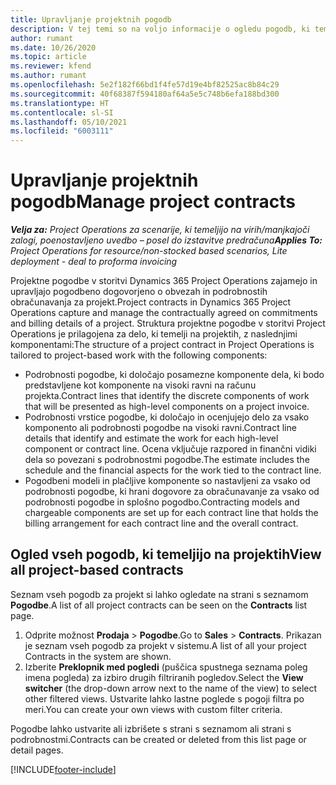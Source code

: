 ```yaml
---
title: Upravljanje projektnih pogodb
description: V tej temi so na voljo informacije o ogledu pogodb, ki temeljijo na projektu.
author: rumant
ms.date: 10/26/2020
ms.topic: article
ms.reviewer: kfend
ms.author: rumant
ms.openlocfilehash: 5e2f182f66bd1f4fe57d19e4bf82525ac8b84c29
ms.sourcegitcommit: 40f68387f594180af64a5e5c748b6efa188bd300
ms.translationtype: HT
ms.contentlocale: sl-SI
ms.lasthandoff: 05/10/2021
ms.locfileid: "6003111"
---
```

# <a name="manage-project-contracts"></a><span data-ttu-id="62ecc-103">Upravljanje projektnih pogodb</span><span class="sxs-lookup"><span data-stu-id="62ecc-103">Manage project contracts</span></span>

<span data-ttu-id="62ecc-104">_**Velja za:** Project Operations za scenarije, ki temeljijo na virih/manjkajoči zalogi, poenostavljeno uvedbo – posel do izstavitve predračuna_</span><span class="sxs-lookup"><span data-stu-id="62ecc-104">_**Applies To:** Project Operations for resource/non-stocked based scenarios, Lite deployment - deal to proforma invoicing_</span></span>

<span data-ttu-id="62ecc-105">Projektne pogodbe v storitvi Dynamics 365 Project Operations zajamejo in upravljajo pogodbeno dogovorjeno o obvezah in podrobnostih obračunavanja za projekt.</span><span class="sxs-lookup"><span data-stu-id="62ecc-105">Project contracts in Dynamics 365 Project Operations capture and manage the contractually agreed on commitments and billing details of a project.</span></span> <span data-ttu-id="62ecc-106">Struktura projektne pogodbe v storitvi Project Operations je prilagojena za delo, ki temelji na projektih, z naslednjimi komponentami:</span><span class="sxs-lookup"><span data-stu-id="62ecc-106">The structure of a project contract in Project Operations is tailored to project-based work with the following components:</span></span>

- <span data-ttu-id="62ecc-107">Podrobnosti pogodbe, ki določajo posamezne komponente dela, ki bodo predstavljene kot komponente na visoki ravni na računu projekta.</span><span class="sxs-lookup"><span data-stu-id="62ecc-107">Contract lines that identify the discrete components of work that will be presented as high-level components on a project invoice.</span></span>
- <span data-ttu-id="62ecc-108">Podrobnosti vrstice pogodbe, ki določajo in ocenjujejo delo za vsako komponento ali podrobnosti pogodbe na visoki ravni.</span><span class="sxs-lookup"><span data-stu-id="62ecc-108">Contract line details that identify and estimate the work for each high-level component or contract line.</span></span> <span data-ttu-id="62ecc-109">Ocena vključuje razpored in finančni vidiki dela so povezani s podrobnostmi pogodbe.</span><span class="sxs-lookup"><span data-stu-id="62ecc-109">The estimate includes the schedule and the financial aspects for the work tied to the contract line.</span></span>
- <span data-ttu-id="62ecc-110">Pogodbeni modeli in plačljive komponente so nastavljeni za vsako od podrobnosti pogodbe, ki hrani dogovore za obračunavanje za vsako od podrobnosti pogodbe in splošno pogodbo.</span><span class="sxs-lookup"><span data-stu-id="62ecc-110">Contracting models and chargeable components are set up for each contract line that holds the billing arrangement for each contract line and the overall contract.</span></span>

## <a name="view-all-project-based-contracts"></a><span data-ttu-id="62ecc-111">Ogled vseh pogodb, ki temeljijo na projektih</span><span class="sxs-lookup"><span data-stu-id="62ecc-111">View all project-based contracts</span></span>

<span data-ttu-id="62ecc-112">Seznam vseh pogodb za projekt si lahko ogledate na strani s seznamom **Pogodbe**.</span><span class="sxs-lookup"><span data-stu-id="62ecc-112">A list of all project contracts can be seen on the **Contracts** list page.</span></span> 

1. <span data-ttu-id="62ecc-113">Odprite možnost **Prodaja** > **Pogodbe**.</span><span class="sxs-lookup"><span data-stu-id="62ecc-113">Go to **Sales** > **Contracts**.</span></span> <span data-ttu-id="62ecc-114">Prikazan je seznam vseh pogodb za projekt v sistemu.</span><span class="sxs-lookup"><span data-stu-id="62ecc-114">A list of all your project Contracts in the system are shown.</span></span> 
2. <span data-ttu-id="62ecc-115">Izberite **Preklopnik med pogledi** (puščica spustnega seznama poleg imena pogleda) za izbiro drugih filtriranih pogledov.</span><span class="sxs-lookup"><span data-stu-id="62ecc-115">Select the **View switcher** (the drop-down arrow next to the name of the view) to select other filtered views.</span></span> <span data-ttu-id="62ecc-116">Ustvarite lahko lastne poglede s pogoji filtra po meri.</span><span class="sxs-lookup"><span data-stu-id="62ecc-116">You can create your own views with custom filter criteria.</span></span>

<span data-ttu-id="62ecc-117">Pogodbe lahko ustvarite ali izbrišete s strani s seznamom ali strani s podrobnostmi.</span><span class="sxs-lookup"><span data-stu-id="62ecc-117">Contracts can be created or deleted from this list page or detail pages.</span></span>


[!INCLUDE[footer-include](../../includes/footer-banner.md)]